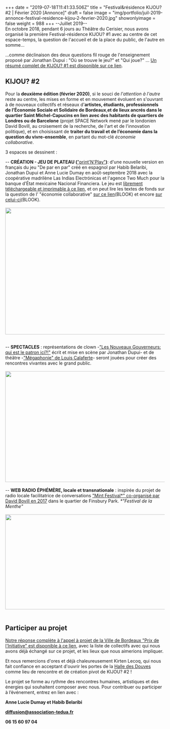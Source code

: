+++
date = "2019-07-18T11:41:33.506Z"
title = "Festival&résidence KIJOU? #2 | Février 2020 [Annonce]"
draft = false
image = "img/portfolio/juil-2019-annonce-festival-residence-kijou-2-fevrier-2020.jpg"
showonlyimage = false
weight = 988
+++
--Juillet 2019--   
En octobre 2018, pendant 6 jours au Théâtre du Cerisier, nous avons organisé la première Festival-résidence KIJOU? #1 avec au centre de cet espace-temps, la question de l'accueil et de la place du public, de l'autre en somme... 
<!--more-->
...comme déclinaison des deux questions fil rouge de l'enseignement proposé par Jonathan Dupui : "Où se trouve le jeu?" et "Qui joue?" ...
[Un résumé complet de KIJOU? #1 est disponible sur ce lien](https://www.association-tedua.fr/accueil/kijou/).


## KIJOU? #2

Pour la **deuxième édition (février 2020)**, si le souci de _l'attention à l'autre_ reste au centre, les mises en forme et en mouvement évoluent en s'ouvrant à de nouveaux collectifs et réseaux d'**artistes, étudiants, professionnels de l’Économie Sociale et Solidaire de Bordeaux**,**et de lieux ancrés dans le quartier Saint Michel-Capucins en lien avec des habitants de quartiers de Londres ou de Barcelone** (projet SPACE Network mené par le londonien David Bovill, au croisement de la recherche, de l'art et de l'innovation politique), et en choisissant de **traiter du travail et de l’économie dans la question du vivre-ensemble**, en partant du mot-clé _économie collaborative_.

3 espaces se dessinent :

\-- **CRÉATION - JEU DE PLATEAU (**["print'N'Play"](http://savoirscommuns.comptoir.net/ludobox)**)**: d'une nouvelle version en français du jeu "De par en par" créé en espagnol par 
Habib Belaribi, Jonathan Dupui et Anne Lucie Dumay en août-septembre 2018 avec la coopérative madrilène Las Indias Electrónicas et l'agence Two Much pour la banque d’État mexicaine Nacional Financiera. 
Le jeu est [librement téléchargeable et imprimable à ce lien](https://www.nafin.com/portalnf/content/economia-colaborativa/para_par_juego.html), 
et on peut lire les textes de fonds sur la question de l’ "économie collaborative" [sur ce lien](https://www.nafin.com/portalnf/content/economia-colaborativa/espiritu_tiempos.html)(BLOOK) 
et encore [sur celui-ci](https://www.nafin.com/portalnf/content/economia-colaborativa/pasar_accion.html)(BLOOK).
<br>
<br>
<a href="https://www.nafin.com/portalnf/content/economia-colaborativa/para_par_juego.html" rel="De par en par - le jeu"><img src="/img/uploads/de-par-en-par-jeu.jpeg" alt="" width="600" height="400" align="middle"></a>
<br>
<br>

\-- **SPECTACLES** : représentations de clown -["Les Nouveaux Gouverneurs: qui est le patron ici?!"](https://www.association-tedua.fr/blogs/juin-2019-week-end-portes-ouvertes-et-representations-du-spectacle-de-latelier-clown-amateur/) écrit et mise en scène par Jonathan Dupui- et de théâtre -["Mégaphonie" de Louis Calaferte](http://www.bordonor.org/ce-mois-au-theatre-la-boite-a-jouer/)- seront jouées pour créer des rencontres vivantes avec le grand public.
<br>
<br>
<a href="https://www.association-tedua.fr/blogs/juin-2019-week-end-portes-ouvertes-et-representations-du-spectacle-de-latelier-clown-amateur/" rel="Les nouveaux gouverneurs"><img src="/img/uploads/62472626_10158046744783840_4659019482902036480_n.jpg" alt="" width="600" height="350" align="middle"></a>
<br>
<br>
\-- **WEB RADIO ÉPHÉMÈRE, locale et transnationale** : inspirée du projet de radio locale facilitatrice de conversations ["Mint Festival*" co-organisé par David Bovill en 2017](http://david.feast.fm/view/community-festival/view/internet-enabled-local-radio/view/radio-garden) dans le quartier de Finsbury Park. _\*"Festival de la Menthe"_
<br>
<br>
<a href="https://radio.garden/listen/lacdo/tAON7gFf"><img src="/img/uploads/radio-garden-screenshot.png" alt="" width="600" height="300" align="middle"></a>
<br>
<br>
## Participer au projet

[Notre réponse complète ](https://cloud.cestlebouquet.fr/index.php/s/2wX5y9aQmES5mFn)[à](https://cloud.cestlebouquet.fr/index.php/s/2wX5y9aQmES5mFn)[ l'appel à projet de la Ville de Bordeaux "Prix de l'Initiative" est disponible à ce lien](https://cloud.cestlebouquet.fr/index.php/s/2wX5y9aQmES5mFn), avec la liste de collectifs avec qui nous avons déjà échangé sur ce projet, et les lieux que nous aimerions impliquer.

Et nous remercions d'ores et déjà chaleureusement Kirten Lecoq, qui nous fait confiance en acceptant d'ouvrir les portes de la [ Halle des Douves](https://www.douves.org/) comme lieu de rencontre et de création pivot de KIJOU? #2 !

Le projet se forme au rythme des rencontres humaines, artistiques et des énergies qui souhaitent composer avec nous. Pour contribuer ou participer à l’événement, entrez en lien avec :

**Anne Lucie Dumay et Habib Belaribi**

**diffusion@association-tedua.fr**

**06 15 60 97 04**

